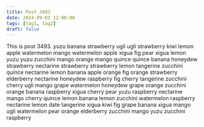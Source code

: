 ```yaml
---
title: Post 3493
date: 2024-09-01 12:00:00
tags: [tag1, tag2]
draft: false
---
```

This is post 3493.
yuzu
banana
strawberry
ugli
ugli
strawberry
kiwi
lemon
apple
watermelon
mango
watermelon
apple
xigua
fig
pear
xigua
lemon
yuzu
yuzu
zucchini
mango
orange
mango
quince
quince
banana
honeydew
strawberry
nectarine
strawberry
strawberry
lemon
tangerine
zucchini
quince
nectarine
lemon
banana
apple
orange
fig
orange
strawberry
elderberry
nectarine
honeydew
raspberry
fig
cherry
tangerine
zucchini
cherry
ugli
mango
grape
watermelon
honeydew
grape
orange
zucchini
orange
banana
raspberry
xigua
cherry
pear
yuzu
raspberry
nectarine
mango
cherry
quince
lemon
banana
lemon
zucchini
watermelon
raspberry
nectarine
lemon
date
tangerine
xigua
kiwi
fig
grape
banana
xigua
mango
ugli
watermelon
pear
orange
elderberry
zucchini
mango
yuzu
zucchini
raspberry
